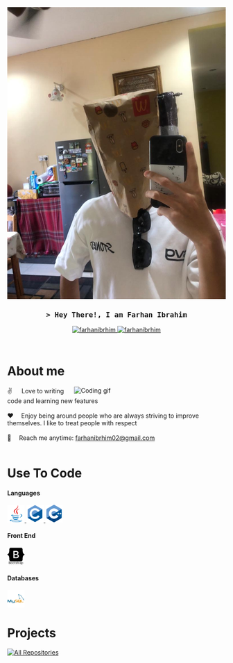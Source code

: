 <!-- Intro -->
<div align="center">
  <img src="paq.jpg" alt="paq">
</div>

<h3 align="center">
        <samp>&gt; Hey There!, I am
                <b>Farhan Ibrahim</a></b>
        </samp>
</h3>

<!-- social medias -->
<p align="center">
 <a href="https://linkedin.com/in/farhanibrhim" target="_blank">
  <img src="https://img.shields.io/badge/LinkedIn-0077B5?style=for-the-badge&logo=linkedin&logoColor=white" alt="farhanibrhim"/>
 </a>
 <a href="mailto:farhanibrhim02@gmail.com" target="_blank">
  <img src="https://img.shields.io/badge/Gmail-D14836?style=for-the-badge&logo=gmail&logoColor=white" alt="farhanibrhim"  />
  </a> 
</p>
<br/>

<!-- About Section -->
 # About me
<p>
 <img align="right" width="350" src="/assets/programmer.gif" alt="Coding gif" />
  
 ✌️ &emsp; Love to writing code and learning new features <br/><br/>
 ❤️ &emsp;Enjoy being around people who are always striving to improve themselves. I like to treat people with respect <br/><br/>
 📧 &emsp;Reach me anytime: farhanibrhim02@gmail.com<br/><br/>

</p>

# Use To Code
<h4>Languages</h4>
<a href="https://www.java.com" target="_blank" rel="noreferrer"> <img src="https://raw.githubusercontent.com/devicons/devicon/master/icons/java/java-original.svg" alt="java" width="40" height="40"/> </a>
<a href="https://www.cprogramming.com/" target="_blank" rel="noreferrer"> <img src="https://raw.githubusercontent.com/devicons/devicon/master/icons/c/c-original.svg" alt="c" width="40" height="40"/> </a> <a href="https://www.w3schools.com/cpp/" target="_blank" rel="noreferrer"> <img src="https://raw.githubusercontent.com/devicons/devicon/master/icons/cplusplus/cplusplus-original.svg" alt="cplusplus" width="40" height="40"/> </a>

<h4>Front End</h4>
<a href="https://getbootstrap.com" target="_blank" rel="noreferrer"> <img src="https://raw.githubusercontent.com/devicons/devicon/master/icons/bootstrap/bootstrap-plain-wordmark.svg" alt="bootstrap" width="40" height="40"/> </a>

<h4>Databases</h4>
<a href="https://www.mysql.com/" target="_blank" rel="noreferrer"> <img src="https://raw.githubusercontent.com/devicons/devicon/master/icons/mysql/mysql-original-wordmark.svg" alt="mysql" width="40" height="40"/> </a>

# Projects
<!--[![Web Projects](https://github-readme-stats.vercel.app/api/pin/?username=alsiam&repo=web-projects&border_color=7F3FBF&bg_color=0D1117&title_color=C9D1D9&text_color=8B949E&icon_color=7F3FBF)](https://github.com/alsiam/web-projects)-->

<p align="left">
  <a href="https://github.com/farhanibrhim?tab=repositories" target="_blank"><img alt="All Repositories" title="All Repositories" src="https://img.shields.io/badge/-All%20Repos-2962FF?style=for-the-badge&logo=koding&logoColor=white"/></a>
</p>
